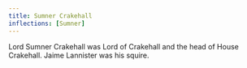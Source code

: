 ```yaml
---
title: Sumner Crakehall
inflections: [Sumner]
---
```


Lord Sumner Crakehall was Lord of Crakehall and the head of House Crakehall. Jaime Lannister was his squire.


